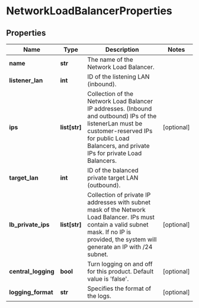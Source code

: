 # NetworkLoadBalancerProperties

## Properties
| Name | Type | Description | Notes |
| ------------ | ------------- | ------------- | ------------- |
| **name** | **str** | The name of the Network Load Balancer. |  |
| **listener_lan** | **int** | ID of the listening LAN (inbound). |  |
| **ips** | **list[str]** | Collection of the Network Load Balancer IP addresses. (Inbound and outbound) IPs of the listenerLan must be customer-reserved IPs for public Load Balancers, and private IPs for private Load Balancers. | [optional]  |
| **target_lan** | **int** | ID of the balanced private target LAN (outbound). |  |
| **lb_private_ips** | **list[str]** | Collection of private IP addresses with subnet mask of the Network Load Balancer. IPs must contain a valid subnet mask. If no IP is provided, the system will generate an IP with /24 subnet. | [optional]  |
| **central_logging** | **bool** | Turn logging on and off for this product. Default value is &#39;false&#39;. | [optional]  |
| **logging_format** | **str** | Specifies the format of the logs. | [optional]  |



